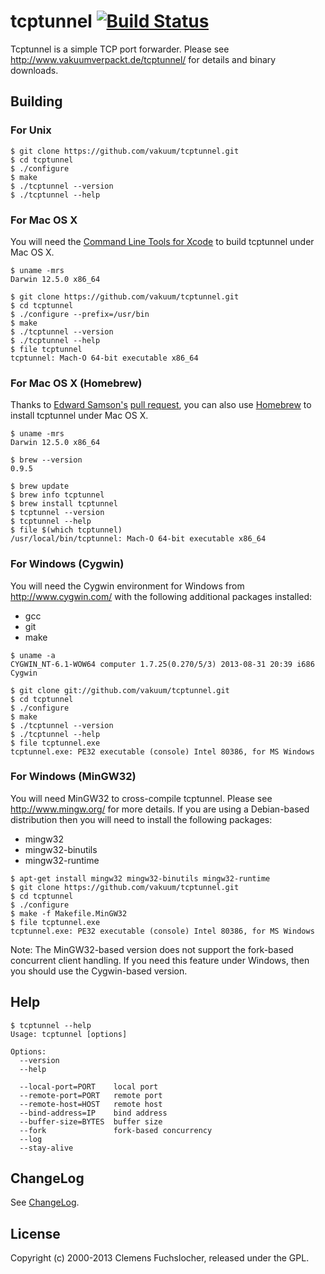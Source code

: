 # tcptunnel [![Build Status](https://api.travis-ci.org/vakuum/tcptunnel.png?branch=master)](https://travis-ci.org/vakuum/tcptunnel)

Tcptunnel is a simple TCP port forwarder. Please see http://www.vakuumverpackt.de/tcptunnel/ for details and binary downloads.

## Building

### For Unix

```
$ git clone https://github.com/vakuum/tcptunnel.git
$ cd tcptunnel
$ ./configure
$ make
$ ./tcptunnel --version
$ ./tcptunnel --help
```

### For Mac OS X

You will need the [Command Line Tools for Xcode](https://developer.apple.com/xcode/) to build tcptunnel under Mac OS X.

```
$ uname -mrs
Darwin 12.5.0 x86_64

$ git clone https://github.com/vakuum/tcptunnel.git
$ cd tcptunnel
$ ./configure --prefix=/usr/bin
$ make
$ ./tcptunnel --version
$ ./tcptunnel --help
$ file tcptunnel
tcptunnel: Mach-O 64-bit executable x86_64
```

### For Mac OS X (Homebrew)

Thanks to [Edward Samson's](https://github.com/esamson) [pull request](https://github.com/Homebrew/homebrew/pull/23977), you can also use [Homebrew](http://brew.sh/) to install tcptunnel under Mac OS X.

```
$ uname -mrs
Darwin 12.5.0 x86_64

$ brew --version
0.9.5

$ brew update
$ brew info tcptunnel
$ brew install tcptunnel
$ tcptunnel --version
$ tcptunnel --help
$ file $(which tcptunnel)
/usr/local/bin/tcptunnel: Mach-O 64-bit executable x86_64
```

### For Windows (Cygwin)

You will need the Cygwin environment for Windows from http://www.cygwin.com/ with the following additional packages installed:

* gcc
* git
* make

```
$ uname -a
CYGWIN_NT-6.1-WOW64 computer 1.7.25(0.270/5/3) 2013-08-31 20:39 i686 Cygwin

$ git clone git://github.com/vakuum/tcptunnel.git
$ cd tcptunnel
$ ./configure
$ make
$ ./tcptunnel --version
$ ./tcptunnel --help
$ file tcptunnel.exe
tcptunnel.exe: PE32 executable (console) Intel 80386, for MS Windows
```

### For Windows (MinGW32)

You will need MinGW32 to cross-compile tcptunnel. Please see http://www.mingw.org/ for more details. If you are using a Debian-based distribution then you will need to install the following packages:

* mingw32
* mingw32-binutils
* mingw32-runtime

```
$ apt-get install mingw32 mingw32-binutils mingw32-runtime
$ git clone https://github.com/vakuum/tcptunnel.git
$ cd tcptunnel
$ ./configure
$ make -f Makefile.MinGW32
$ file tcptunnel.exe
tcptunnel.exe: PE32 executable (console) Intel 80386, for MS Windows
```

Note: The MinGW32-based version does not support the fork-based concurrent client handling. If you need this feature under Windows, then you should use the Cygwin-based version.

## Help

```
$ tcptunnel --help
Usage: tcptunnel [options]

Options:
  --version
  --help

  --local-port=PORT    local port
  --remote-port=PORT   remote port
  --remote-host=HOST   remote host
  --bind-address=IP    bind address
  --buffer-size=BYTES  buffer size
  --fork               fork-based concurrency
  --log
  --stay-alive
```

## ChangeLog

See [ChangeLog](https://raw.github.com/vakuum/tcptunnel/master/ChangeLog).

## License

Copyright (c) 2000-2013 Clemens Fuchslocher, released under the GPL.

